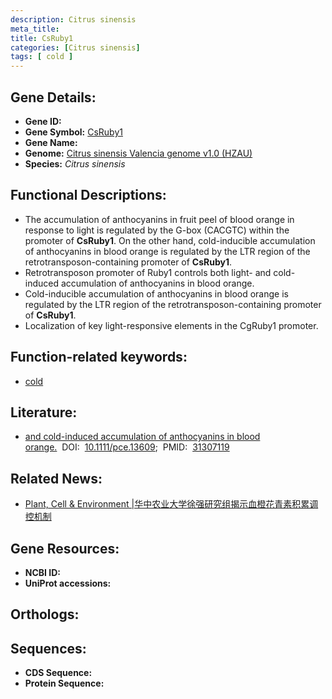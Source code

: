```yaml
---
description: Citrus sinensis
meta_title:
title: CsRuby1
categories: [Citrus sinensis]
tags: [ cold ]
---
```


## Gene Details:
- **Gene ID:**	[]()
- **Gene Symbol:** <u> CsRuby1 </u>
- **Gene Name:** 
- **Genome:** [Citrus sinensis Valencia genome v1.0 (HZAU)]()
- **Species:** *Citrus sinensis*

## Functional Descriptions:
   - The accumulation of anthocyanins in fruit peel of blood orange in response to light is regulated by the G-box (CACGTC) within the promoter of **CsRuby1**. On the other hand, cold-inducible accumulation of anthocyanins in blood orange is regulated by the LTR region of the retrotransposon-containing promoter of **CsRuby1**.
   - Retrotransposon promoter of Ruby1 controls both light- and cold-induced accumulation of anthocyanins in blood orange.
   - Cold-inducible accumulation of anthocyanins in blood orange is regulated by the LTR region of the retrotransposon-containing promoter of **CsRuby1**.
   - Localization of key light-responsive elements in the CgRuby1 promoter.

## Function-related keywords:
   - [cold](/tags/cold/)

## Literature:
   - [and cold-induced accumulation of anthocyanins in blood orange.]( https://onlinelibrary.wiley.com/doi/full/10.1111/pce.13609)&nbsp;&nbsp;DOI:&nbsp;&nbsp;[10.1111/pce.13609](https://onlinelibrary.wiley.com/doi/full/10.1111/pce.13609);&nbsp;&nbsp;PMID:&nbsp;&nbsp;[31307119](https://pubmed.ncbi.nlm.nih.gov/31307119/)

## Related News:
   - [Plant, Cell &amp; Environment |华中农业大学徐强研究组揭示血橙花青素积累调控机制](https://mp.weixin.qq.com/s?__biz=Mzg3MDEwNDEyMg==&mid=2247485321&idx=3&sn=7a8b2f03c77c141851b4d01a4185cbd9&chksm=ce93aadcf9e423cadc7744fe447e2a68505ec88b598f56a8e21e26b8ad6a967691fe8f6ac222&scene=27#wechat_redirect)

## Gene Resources:
- **NCBI ID:**  [](https://www.ncbi.nlm.nih.gov/gene/?term=)
- **UniProt accessions:** [](https://www.uniprot.org/uniprotkb//entry)

## Orthologs:

## Sequences:
- **CDS Sequence:**
- **Protein Sequence:**
